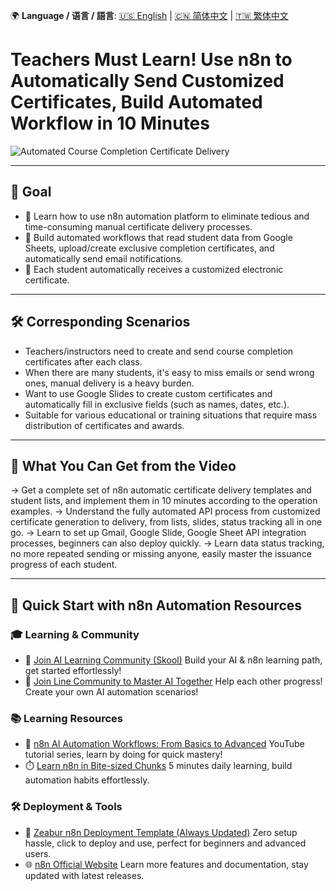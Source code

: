 🌍 **Language / 语言 / 語言**: [🇺🇸 English](./readme-en.md) | [🇨🇳 简体中文](./readme-cn.md) | [🇹🇼 繁体中文](./readme.md)

# Teachers Must Learn! Use n8n to Automatically Send Customized Certificates, Build Automated Workflow in 10 Minutes

![Automated Course Completion Certificate Delivery](https://github.com/qwedsazxc78/ai-automation-n8n/blob/main/n8n/30-n8n-auto-certificate/cover.png?raw=true)

---

## 🎯 Goal

* 🚀 Learn how to use n8n automation platform to eliminate tedious and time-consuming manual certificate delivery processes.
* 🤖 Build automated workflows that read student data from Google Sheets, upload/create exclusive completion certificates, and automatically send email notifications.
* 💌 Each student automatically receives a customized electronic certificate.

---

## 🛠️ Corresponding Scenarios

* Teachers/instructors need to create and send course completion certificates after each class.
* When there are many students, it's easy to miss emails or send wrong ones, manual delivery is a heavy burden.
* Want to use Google Slides to create custom certificates and automatically fill in exclusive fields (such as names, dates, etc.).
* Suitable for various educational or training situations that require mass distribution of certificates and awards.

---

## 🎥 What You Can Get from the Video

→ Get a complete set of n8n automatic certificate delivery templates and student lists, and implement them in 10 minutes according to the operation examples.
→ Understand the fully automated API process from customized certificate generation to delivery, from lists, slides, status tracking all in one go.
→ Learn to set up Gmail, Google Slide, Google Sheet API integration processes, beginners can also deploy quickly.
→ Learn data status tracking, no more repeated sending or missing anyone, easily master the issuance progress of each student.

---

## 🚀 Quick Start with n8n Automation Resources

### 🎓 Learning & Community

* 🔗 [Join AI Learning Community (Skool)](https://www.skool.com/ai-brain-alex/about?ref=5dde9b20e8e7432aa9a01df6e89685f4)
  Build your AI & n8n learning path, get started effortlessly!
* 🔗 [Join Line Community to Master AI Together](https://line.me/ti/g2/ZypIgLSzVPweRBgBqKvaRU10WEmnotuZOr7Lpg)
  Help each other progress! Create your own AI automation scenarios!

### 📚 Learning Resources

* 🎥 [n8n AI Automation Workflows: From Basics to Advanced](https://youtube.com/playlist?list=PLUf88uk7T54I83MBdbuXgUuA8rVklF4FA&si=wHsQw8YJu-erSdLd)
  YouTube tutorial series, learn by doing for quick mastery!
* ⏱️ [Learn n8n in Bite-sized Chunks](https://youtube.com/playlist?list=PLUf88uk7T54Iv6LV2NFgdTghaX2cPhtgH&si=G3gj2qn179ZFUqAZ)
  5 minutes daily learning, build automation habits effortlessly.

### 🛠️ Deployment & Tools

* 🧩 [Zeabur n8n Deployment Template (Always Updated)](https://zeabur.com/zh-TW/templates/0TUVZ7?referralDesktop=qwedsazxc78)
  Zero setup hassle, click to deploy and use, perfect for beginners and advanced users.
* 🌐 [n8n Official Website](https://n8n.io/)
  Learn more features and documentation, stay updated with latest releases.
